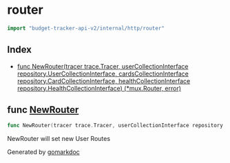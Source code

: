 <!-- Code generated by gomarkdoc. DO NOT EDIT -->

# router

```go
import "budget-tracker-api-v2/internal/http/router"
```

## Index

- [func NewRouter\(tracer trace.Tracer, userCollectionInterface repository.UserCollectionInterface, cardsCollectionInterface repository.CardCollectionInterface, healthCollectionInterface repository.HealthCollectionInterface\) \(\*mux.Router, error\)](<#NewRouter>)


<a name="NewRouter"></a>
## func [NewRouter](<https://github.com/vsantos/budget-tracker-api-v2/blob/main/internal/http/router/routes.go#L16-L21>)

```go
func NewRouter(tracer trace.Tracer, userCollectionInterface repository.UserCollectionInterface, cardsCollectionInterface repository.CardCollectionInterface, healthCollectionInterface repository.HealthCollectionInterface) (*mux.Router, error)
```

NewRouter will set new User Routes

Generated by [gomarkdoc](<https://github.com/princjef/gomarkdoc>)
